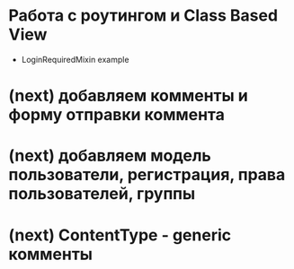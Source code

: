 # Работа с роутингом и Class Based View #

+ LoginRequiredMixin example

# (next) добавляем комменты и форму отправки коммента #

# (next) добавляем модель пользователи, регистрация, права пользователей, группы #

# (next) ContentType - generic комменты #
